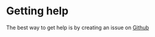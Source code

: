 # Getting help

The best way to get help is by creating an issue on [Github](https://github.com/recognai/biome-text/issues/new/choose) 

